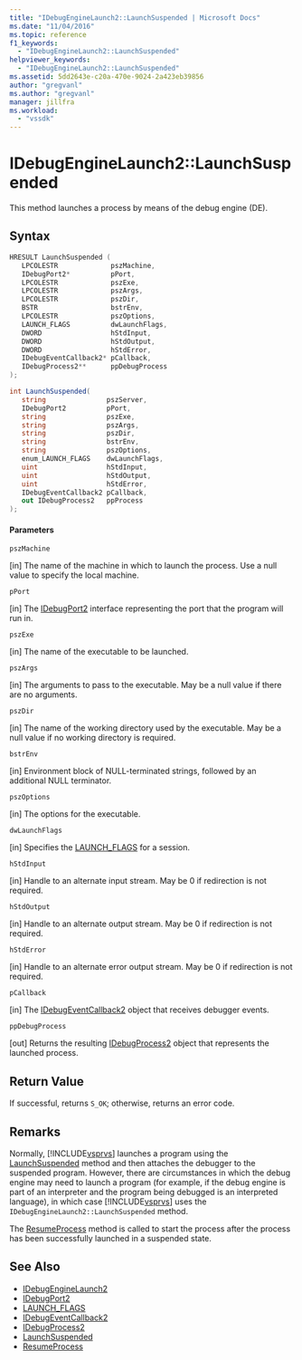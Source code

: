 ```yaml
---
title: "IDebugEngineLaunch2::LaunchSuspended | Microsoft Docs"
ms.date: "11/04/2016"
ms.topic: reference
f1_keywords:
  - "IDebugEngineLaunch2::LaunchSuspended"
helpviewer_keywords:
  - "IDebugEngineLaunch2::LaunchSuspended"
ms.assetid: 5dd2643e-c20a-470e-9024-2a423eb39856
author: "gregvanl"
ms.author: "gregvanl"
manager: jillfra
ms.workload:
  - "vssdk"
---
```

# IDebugEngineLaunch2::LaunchSuspended
This method launches a process by means of the debug engine (DE).

## Syntax

```cpp
HRESULT LaunchSuspended ( 
   LPCOLESTR             pszMachine,
   IDebugPort2*          pPort,
   LPCOLESTR             pszExe,
   LPCOLESTR             pszArgs,
   LPCOLESTR             pszDir,
   BSTR                  bstrEnv,
   LPCOLESTR             pszOptions,
   LAUNCH_FLAGS          dwLaunchFlags,
   DWORD                 hStdInput,
   DWORD                 hStdOutput,
   DWORD                 hStdError,
   IDebugEventCallback2* pCallback,
   IDebugProcess2**      ppDebugProcess
);
```

```csharp
int LaunchSuspended(
   string               pszServer,
   IDebugPort2          pPort,
   string               pszExe,
   string               pszArgs,
   string               pszDir,
   string               bstrEnv,
   string               pszOptions,
   enum_LAUNCH_FLAGS    dwLaunchFlags,
   uint                 hStdInput,
   uint                 hStdOutput,
   uint                 hStdError,
   IDebugEventCallback2 pCallback,
   out IDebugProcess2   ppProcess
);
```

#### Parameters
 `pszMachine`

 [in] The name of the machine in which to launch the process. Use a null value to specify the local machine.

 `pPort`

 [in] The [IDebugPort2](../../../extensibility/debugger/reference/idebugport2.md) interface representing the port that the program will run in.

 `pszExe`

 [in] The name of the executable to be launched.

 `pszArgs`

 [in] The arguments to pass to the executable. May be a null value if there are no arguments.

 `pszDir`

 [in] The name of the working directory used by the executable. May be a null value if no working directory is required.

 `bstrEnv`

 [in] Environment block of NULL-terminated strings, followed by an additional NULL terminator.

 `pszOptions`

 [in] The options for the executable.

 `dwLaunchFlags`

 [in] Specifies the [LAUNCH_FLAGS](../../../extensibility/debugger/reference/launch-flags.md) for a session.

 `hStdInput`

 [in] Handle to an alternate input stream. May be 0 if redirection is not required.

 `hStdOutput`

 [in] Handle to an alternate output stream. May be 0 if redirection is not required.

 `hStdError`

 [in] Handle to an alternate error output stream. May be 0 if redirection is not required.

 `pCallback`

 [in] The [IDebugEventCallback2](../../../extensibility/debugger/reference/idebugeventcallback2.md) object that receives debugger events.

 `ppDebugProcess`

 [out] Returns the resulting [IDebugProcess2](../../../extensibility/debugger/reference/idebugprocess2.md) object that represents the launched process.

## Return Value
 If successful, returns `S_OK`; otherwise, returns an error code.

## Remarks
 Normally, [!INCLUDE[vsprvs](../../../code-quality/includes/vsprvs_md.md)] launches a program using the [LaunchSuspended](../../../extensibility/debugger/reference/idebugportex2-launchsuspended.md) method and then attaches the debugger to the suspended program. However, there are circumstances in which the debug engine may need to launch a program (for example, if the debug engine is part of an interpreter and the program being debugged is an interpreted language), in which case [!INCLUDE[vsprvs](../../../code-quality/includes/vsprvs_md.md)] uses the `IDebugEngineLaunch2::LaunchSuspended` method.

 The [ResumeProcess](../../../extensibility/debugger/reference/idebugenginelaunch2-resumeprocess.md) method is called to start the process after the process has been successfully launched in a suspended state.

## See Also
- [IDebugEngineLaunch2](../../../extensibility/debugger/reference/idebugenginelaunch2.md)
- [IDebugPort2](../../../extensibility/debugger/reference/idebugport2.md)
- [LAUNCH_FLAGS](../../../extensibility/debugger/reference/launch-flags.md)
- [IDebugEventCallback2](../../../extensibility/debugger/reference/idebugeventcallback2.md)
- [IDebugProcess2](../../../extensibility/debugger/reference/idebugprocess2.md)
- [LaunchSuspended](../../../extensibility/debugger/reference/idebugportex2-launchsuspended.md)
- [ResumeProcess](../../../extensibility/debugger/reference/idebugenginelaunch2-resumeprocess.md)